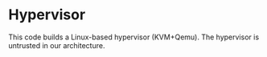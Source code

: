 # Hypervisor
This code builds a Linux-based hypervisor (KVM+Qemu). The hypervisor is untrusted in our architecture.